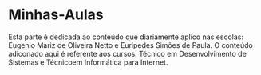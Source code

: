 # Minhas-Aulas
Esta parte é dedicada ao conteúdo que diariamente aplico nas escolas: Eugenio Mariz de Oliveira Netto e Euripedes Simões de Paula.
O conteúdo adiconado aqui é referente aos cursos: Técnico em Desenvolvimento de Sistemas e Técnicoem Informática para Internet.
